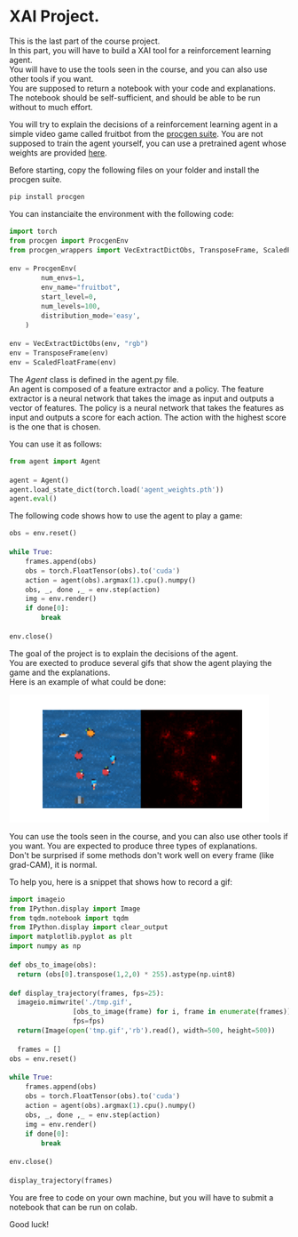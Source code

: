 # XAI Project.

This is the last part of the course project.  
In this part, you will have to build a XAI tool for a reinforcement learning agent.  
You will have to use the tools seen in the course, and you can also use other tools if you want.  
You are supposed to return a notebook with your code and explanations. The notebook should be self-sufficient, and should be able to be run without to much effort.

You will try to explain the decisions of a reinforcement learning agent in a simple video game called fruitbot from the [procgen suite](https://openai.com/blog/procgen-benchmark/).
You are not supposed to train the agent yourself, you can use a pretrained agent whose weights are provided [here](https://drive.google.com/file/d/1FnLCCYnvhuT5FBpzH3vjeesztZGhtgSx/view?usp=drive_link).  

Before starting, copy the following files on your folder and install the procgen suite.
    
```bash
pip install procgen
```

You can instanciaite the environment with the following code:

```python
import torch
from procgen import ProcgenEnv
from procgen_wrappers import VecExtractDictObs, TransposeFrame, ScaledFloatFrame

env = ProcgenEnv(
        num_envs=1,
        env_name="fruitbot",
        start_level=0,
        num_levels=100,
        distribution_mode='easy',
    )

env = VecExtractDictObs(env, "rgb")
env = TransposeFrame(env)
env = ScaledFloatFrame(env)
```

The _Agent_ class is defined in the agent.py file.  
An agent is composed of a feature extractor and a policy. The feature extractor is a neural network that takes the image as input and outputs a vector of features. The policy is a neural network that takes the features as input and outputs a score for each action. The action with the highest score is the one that is chosen.

You can use it as follows:

```python
from agent import Agent

agent = Agent()
agent.load_state_dict(torch.load('agent_weights.pth'))
agent.eval()
```

The following code shows how to use the agent to play a game:

```python
obs = env.reset()

while True:
    frames.append(obs)
    obs = torch.FloatTensor(obs).to('cuda')
    action = agent(obs).argmax(1).cpu().numpy()
    obs, _, done ,_ = env.step(action)
    img = env.render()
    if done[0]:
        break

env.close()
```

The goal of the project is to explain the decisions of the agent.  
You are exected to produce several gifs that show the agent playing the game and the explanations.  
Here is an example of what could be done:

![example](example.gif)

You can use the tools seen in the course, and you can also use other tools if you want. You are expected to produce three types of explanations.  
Don't be surprised if some methods don't work well on every frame (like grad-CAM), it is normal.

To help you, here is a snippet that shows how to record a gif:

```python
import imageio
from IPython.display import Image
from tqdm.notebook import tqdm
from IPython.display import clear_output
import matplotlib.pyplot as plt
import numpy as np

def obs_to_image(obs):
  return (obs[0].transpose(1,2,0) * 255).astype(np.uint8)

def display_trajectory(frames, fps=25):
  imageio.mimwrite('./tmp.gif',
                [obs_to_image(frame) for i, frame in enumerate(frames)],
                fps=fps)
  return(Image(open('tmp.gif','rb').read(), width=500, height=500))

  frames = []
obs = env.reset()

while True:
    frames.append(obs)
    obs = torch.FloatTensor(obs).to('cuda')
    action = agent(obs).argmax(1).cpu().numpy()
    obs, _, done ,_ = env.step(action)
    img = env.render()
    if done[0]:
        break

env.close()

display_trajectory(frames)
```

You are free to code on your own machine, but you will have to submit a notebook that can be run on colab.

Good luck!
